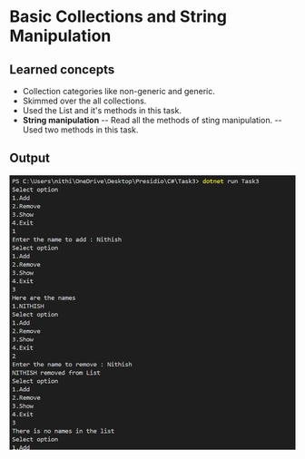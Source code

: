 # Basic Collections and String Manipulation

## Learned concepts
- Collection categories like non-generic and generic.
- Skimmed over the all collections.
- Used the List<T> and it's methods in this task.
- **String manipulation** 
 -- Read all the methods of sting manipulation.
 -- Used two methods in this task.

## Output
![output](output.png)